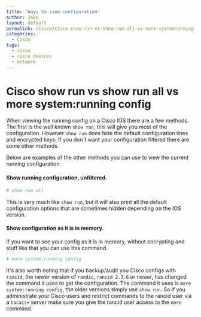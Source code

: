 ```yaml
---
title: 'Ways to view configuration'
author: Jake
layout: default
permalink: /cisco/cisco-show-run-vs-show-run-all-vs-more-systemrunning-config.html
categories:
  - Cisco
tags:
  - cisco
  - cisco devices
  - network
---
```

# Cisco show run vs show run all vs more system:running config

When viewing the running config on a Cisco IOS there are a few methods. The first is the well known `show run`, this will give you most of the configuration. However `show run` does hide the default configuration lines and encrypted keys. If you don`t want your configuration filtered there are some other methods.  
  
Below are examples of the other methods you can use to view the current running configuration.

#### Show running configuration, unfiltered.

```sh
# show run all
```


This is very much like `show run`, but it will also print all the default configuration options that are sometimes hidden depending on the IOS version.

#### Show configuration as it is in memory.

If you want to see your config as it is in memory, without encrypting and stuff like that you can use this command.

```sh
# more system:running config
```


It's also worth noting that if you backup/audit you Cisco configs with `rancid`, the newer version of `randic`, `rancid 2.3.6` or newer, has changed the command it uses to get the configuration. The command it uses is `more system:running config`, the older versions simply use `show run`. So if you administrate your Cisco users and restrict commands to the rancid user via a `tacacs+` server make sure you give the rancid user access to the `more` command.